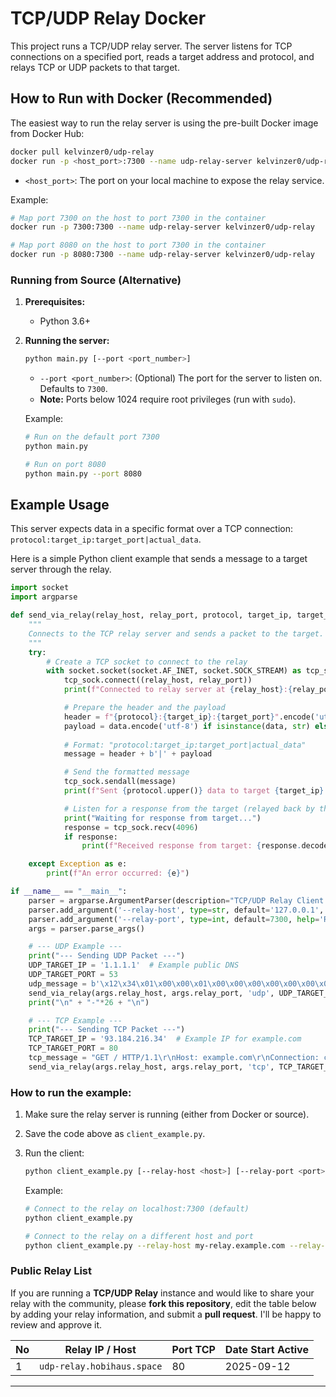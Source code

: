 # TCP/UDP Relay Docker

This project runs a TCP/UDP relay server. The server listens for TCP connections on a specified port, reads a target address and protocol, and relays TCP or UDP packets to that target.

## How to Run with Docker (Recommended)

The easiest way to run the relay server is using the pre-built Docker image from Docker Hub:

```bash
docker pull kelvinzer0/udp-relay
docker run -p <host_port>:7300 --name udp-relay-server kelvinzer0/udp-relay
```

*   `<host_port>`: The port on your local machine to expose the relay service.

Example:
```bash
# Map port 7300 on the host to port 7300 in the container
docker run -p 7300:7300 --name udp-relay-server kelvinzer0/udp-relay

# Map port 8080 on the host to port 7300 in the container
docker run -p 8080:7300 --name udp-relay-server kelvinzer0/udp-relay
```

### Running from Source (Alternative)

1.  **Prerequisites:**
    *   Python 3.6+

2.  **Running the server:**

    ```bash
    python main.py [--port <port_number>]
    ```

    *   `--port <port_number>`: (Optional) The port for the server to listen on. Defaults to `7300`.
    *   **Note:** Ports below 1024 require root privileges (run with `sudo`).

    Example:
    ```bash
    # Run on the default port 7300
    python main.py

    # Run on port 8080
    python main.py --port 8080
    ```

## Example Usage

This server expects data in a specific format over a TCP connection: `protocol:target_ip:target_port|actual_data`.

Here is a simple Python client example that sends a message to a target server through the relay.

```python
import socket
import argparse

def send_via_relay(relay_host, relay_port, protocol, target_ip, target_port, data):
    """
    Connects to the TCP relay server and sends a packet to the target.
    """
    try:
        # Create a TCP socket to connect to the relay
        with socket.socket(socket.AF_INET, socket.SOCK_STREAM) as tcp_sock:
            tcp_sock.connect((relay_host, relay_port))
            print(f"Connected to relay server at {relay_host}:{relay_port}")

            # Prepare the header and the payload
            header = f"{protocol}:{target_ip}:{target_port}".encode('utf-8')
            payload = data.encode('utf-8') if isinstance(data, str) else data
            
            # Format: "protocol:target_ip:target_port|actual_data"
            message = header + b'|' + payload

            # Send the formatted message
            tcp_sock.sendall(message)
            print(f"Sent {protocol.upper()} data to target {target_ip}:{target_port} via relay.")

            # Listen for a response from the target (relayed back by the server)
            print("Waiting for response from target...")
            response = tcp_sock.recv(4096)
            if response:
                print(f"Received response from target: {response.decode('utf-8', 'ignore')}")

    except Exception as e:
        print(f"An error occurred: {e}")

if __name__ == "__main__":
    parser = argparse.ArgumentParser(description="TCP/UDP Relay Client Example")
    parser.add_argument('--relay-host', type=str, default='127.0.0.1', help='Relay server host')
    parser.add_argument('--relay-port', type=int, default=7300, help='Relay server port')
    args = parser.parse_args()

    # --- UDP Example ---
    print("--- Sending UDP Packet ---")
    UDP_TARGET_IP = '1.1.1.1'  # Example public DNS
    UDP_TARGET_PORT = 53
    udp_message = b'\x12\x34\x01\x00\x00\x01\x00\x00\x00\x00\x00\x00\x07example\x03com\x00\x00\x01\x00\x01' # DNS query for example.com
    send_via_relay(args.relay_host, args.relay_port, 'udp', UDP_TARGET_IP, UDP_TARGET_PORT, udp_message)
    print("\n" + "-"*26 + "\n")

    # --- TCP Example ---
    print("--- Sending TCP Packet ---")
    TCP_TARGET_IP = '93.184.216.34'  # Example IP for example.com
    TCP_TARGET_PORT = 80
    tcp_message = "GET / HTTP/1.1\r\nHost: example.com\r\nConnection: close\r\n\r\n"
    send_via_relay(args.relay_host, args.relay_port, 'tcp', TCP_TARGET_IP, TCP_TARGET_PORT, tcp_message)
```

### How to run the example:

1.  Make sure the relay server is running (either from Docker or source).
2.  Save the code above as `client_example.py`.
3.  Run the client:

    ```bash
    python client_example.py [--relay-host <host>] [--relay-port <port>]
    ```

    Example:
    ```bash
    # Connect to the relay on localhost:7300 (default)
    python client_example.py

    # Connect to the relay on a different host and port
    python client_example.py --relay-host my-relay.example.com --relay-port 8080
    ```

### Public Relay List

If you are running a **TCP/UDP Relay** instance and would like to share your relay with the community, please **fork this repository**, edit the table below by adding your relay information, and submit a **pull request**. I'll be happy to review and approve it.

| No | Relay IP / Host         | Port TCP | Date Start Active |
| -- | ----------------------- | -------- | ----------------- |
| 1  | `udp-relay.hobihaus.space` | 80     | 2025-09-12        |
---
